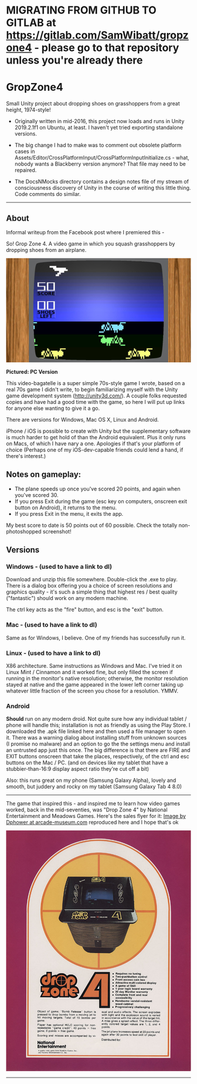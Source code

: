 
# MIGRATING FROM GITHUB TO GITLAB at https://gitlab.com/SamWibatt/gropzone4 - please go to that repository unless you're already there

# GropZone4
Small Unity project about dropping shoes on grasshoppers from a great height, 1974-style!

* Originally written in mid-2016, this project now loads and runs in Unity 2019.2.1f1 on Ubuntu, at least. I haven't yet tried exporting standalone versions. 

* The big change I had to make was to comment out obsolete platform cases in  Assets/Editor/CrossPlatformInput/CrossPlatformInputInitialize.cs - what, nobody wants a Blackberry version anymore? That file may need to be repaired.

* The DocsNMocks directory contains a design notes file of my stream of consciousness discovery of Unity in the course of writing this little thing. Code comments do similar.

----
## About

Informal writeup from the Facebook post where I premiered this -

So! Grop Zone 4. A video game in which you squash grasshoppers by dropping shoes from an airplane.

![In all its glory](images/screenshot.jpg)

**Pictured: PC Version**

This video-bagatelle is a super simple 70s-style game I wrote, based on a real 70s game I didn't write, to begin familiarizing myself with the Unity game development system (http://unity3d.com/). A couple folks requested copies and have had a good time with the game, so here I will put up links for anyone else wanting to give it a go.

There are versions for Windows, Mac OS X, Linux and Android.

iPhone / iOS is possible to create with Unity but the supplementary software is much harder to get hold of than the Android equivalent. Plus it only runs on Macs, of which I have nary a one. Apologies if that's your platform of choice (Perhaps one of my iOS-dev-capable friends could lend a hand, if there's interest.)

## Notes on gameplay:
- The plane speeds up once you've scored 20 points, and again when you've scored 30.
- If you press Exit during the game (esc key on computers, onscreen exit button on Android), it returns to the menu.
- If you press Exit in the menu, it exits the app.

My best score to date is 50 points out of 60 possible. Check the totally non-photoshopped screenshot!

## Versions

### Windows - (used to have a link to dl)

Download and unzip this file somewhere. Double-click the .exe to play. There is a dialog box offering you a choice of screen resolutions and graphics quality - it's such a simple thing that highest res / best quality ("fantastic") should work on any modern machine.

The ctrl key acts as the "fire" button, and esc is the "exit" button.

### Mac - (used to have a link to dl)

Same as for Windows, I believe. One of my friends has successfully run it.

### Linux - (used to have a link to dl)

X86 architecture. Same instructions as Windows and Mac. I've tried it on Linux Mint / Cinnamon and it worked fine, but only filled the screen if running in the monitor's native resolution; otherwise, the monitor resolution stayed at native and the game appeared in the lower left corner taking up whatever little fraction of the screen you chose for a resolution. YMMV.

### Android

**Should** run on any modern droid. Not quite sure how any individual tablet / phone will handle this; installation is not as friendly as using the Play Store. I downloaded the .apk file linked here and then used a file manager to open it. There was a warning dialog about installing stuff from unknown sources (I promise no malware) and an option to go the the settings menu and install an untrusted app just this once.
The big difference is that there are FIRE and EXIT buttons onscreen that take the places, respectively, of the ctrl and esc buttons on the Mac / PC. (and on devices like my tablet that have a stubbier-than-16:9 display aspect ratio they're cut off a bit)

Also: this runs great on my phone (Samsung Galaxy Alpha), lovely and smooth, but juddery and rocky on my tablet (Samsung Galaxy Tab 4 8.0)

----

The game that inspired this - and inspired me to learn how video games worked, back in the mid-seventies, was "Drop Zone 4" by National Entertainment and Meadows Games. Here's the sales flyer for it: [Image by Dphower at arcade-museum.com](http://flyers.arcade-museum.com/?page=flyer&db=videodb&id=2560&image=1) reproduced here and I hope that's ok

![Drop Zone 4 flyer](images/DropZone4-Dphower.jpg)

---
